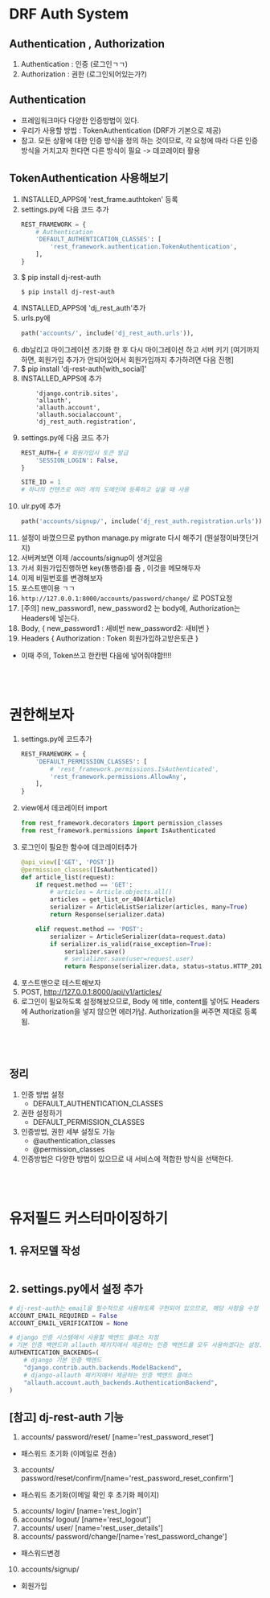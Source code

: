 # DRF Auth System
## Authentication , Authorization
1. Authentication : 인증 (로그인ㄱㄱ)
2. Authorization : 권한 (로그인되어있는가?)
## Authentication 
- 프레임워크마다 다양한 인증방법이 있다.
- 우리가 사용할 방법 : TokenAuthentication
(DRF가 기본으로 제공)
- 참고. 모든 상황에 대한 인증 방식을 정의 하는 것이므로, 각 요청에 따라 다른 인증 방식을 거치고자 한다면 다른 방식이 필요 -> 데코레이터 활용

## TokenAuthentication 사용해보기
1. INSTALLED_APPS에 'rest_frame.authtoken' 등록
2. settings.py에 다음 코드 추가
    ```python
    REST_FRAMEWORK = {
        # Authentication
        'DEFAULT_AUTHENTICATION_CLASSES': [
            'rest_framework.authentication.TokenAuthentication',
        ],
    }
    ```
3. $ pip install dj-rest-auth
   ```
   $ pip install dj-rest-auth
   ```
4. INSTALLED_APPS에 'dj_rest_auth'추가
5. urls.py에
    ```python
    path('accounts/', include('dj_rest_auth.urls')),
    ```
6. db날리고 마이그레이션 초기화 한 후 다시 마이그레이션 하고 서버 키기 
[여기까지하면, 회원가입 추가가 안되어있어서 회원가입까지 추가하려면 다음 진행]
1. $ pip install 'dj-rest-auth[with_social]'
2. INSTALLED_APPS에 추가
    ```
        'django.contrib.sites',
        'allauth',
        'allauth.account',
        'allauth.socialaccount',
        'dj_rest_auth.registration',
    ```
3. settings.py에 다음 코드 추가
    ```python
    REST_AUTH={ # 회원가입시 토큰 발급
        'SESSION_LOGIN': False,
    }

    SITE_ID = 1
    # 하나의 컨텐츠로 여러 개의 도메인에 등록하고 싶을 때 사용
    ```
4. ulr.py에 추가
    ```python
    path('accounts/signup/', include('dj_rest_auth.registration.urls'))
    ```
5.  설정이 바꼈으므로 python manage.py migrate 다시 해주기 (뭔설정이바꼇단거지)
6.  서버켜보면 이제 /accounts/signup이 생겨있음
7.  가서 회원가입진행하면 key(통행증)를 줌 , 이것을 메모해두자
8.  이제 비밀번호를 변경해보자 
9.  포스트맨이용 ㄱㄱ
10. `http://127.0.0.1:8000/accounts/password/change/` 로 POST요청
11. [주의] new_password1, new_password2 는 body에, Authorization는 Headers에 넣는다.
12. Body,
{
 new_password1 : 새비번
  new_password2:  새비번
}
1.  Headers
{
 Authorization : Token 회원가입하고받은토큰
}
- 이때 주의, Token쓰고 한칸띈 다음에 넣어줘야함!!!!

<br><br>

# 권한해보자
1. settings.py에 코드추가
    ```python
    REST_FRAMEWORK = {
        'DEFAULT_PERMISSION_CLASSES': [
            # 'rest_framework.permissions.IsAuthenticated',
            'rest_framework.permissions.AllowAny',
        ],
    }
    ```
2. view에서 데코레이터 import
    ```python
    from rest_framework.decorators import permission_classes
    from rest_framework.permissions import IsAuthenticated
    ```
3. 로그인이 필요한 함수에 데코레이터추가
    ```python
    @api_view(['GET', 'POST'])
    @permission_classes([IsAuthenticated])
    def article_list(request):
        if request.method == 'GET':
            # articles = Article.objects.all()
            articles = get_list_or_404(Article)
            serializer = ArticleListSerializer(articles, many=True)
            return Response(serializer.data)

        elif request.method == 'POST':
            serializer = ArticleSerializer(data=request.data)
            if serializer.is_valid(raise_exception=True):
                serializer.save()
                # serializer.save(user=request.user)
                return Response(serializer.data, status=status.HTTP_201_CREATED)

    ```
4. 포스트맨으로 테스트해보자
5. POST, http://127.0.0.1:8000/api/v1/articles/
6. 로그인이 필요하도록 설정해놨으므로,
Body 에 title, content를 넣어도
 Headers에 Authorization을 넣지 않으면 에러가남. Authorization을 써주면 제대로 등록됨.

<br><br>

## 정리 
1. 인증 방법 설정
   - DEFAULT_AUTHENTICATION_CLASSES
2. 권한 설정하기
   - DEFAULT_PERMISSION_CLASSES
3. 인증방법, 권한 세부 설정도 가능
   - @authentication_classes
   - @permission_classes
4. 인증방법은 다양한 방법이 있으므로 내 서비스에 적합한 방식을 선택한다.

<br><br>


# 유저필드 커스터마이징하기
## 1. 유저모델 작성
```python

```
## 2. settings.py에서 설정 추가
```python
# dj-rest-auth는 email을 필수적으로 사용하도록 구현되어 있으므로, 해당 사항을 수정
ACCOUNT_EMAIL_REQUIRED = False
ACCOUNT_EMAIL_VERIFICATION = None

# django 인증 시스템에서 사용할 백엔드 클래스 지정
# 기본 인증 백엔드와 allauth 패키지에서 제공하는 인증 백엔드를 모두 사용하겠다는 설정.
AUTHENTICATION_BACKENDS=(
    # django 기본 인증 백엔드
    "django.contrib.auth.backends.ModelBackend",
    # django-allauth 패키지에서 제공하는 인증 백엔드 클래스
    "allauth.account.auth_backends.AuthenticationBackend",
)
```

## [참고] dj-rest-auth 기능
1. accounts/ password/reset/ [name='rest_password_reset']
- 패스워드 초기화 (이메일로 전송)
3. accounts/ password/reset/confirm/[name='rest_password_reset_confirm']
- 패스워드 초기화(이메일 확인 후 초기화 페이지)
5. accounts/ login/ [name='rest_login']
6. accounts/ logout/ [name='rest_logout']
7. accounts/ user/ [name='rest_user_details']
8. accounts/ password/change/[name='rest_password_change']
- 패스워드변경
10. accounts/signup/
- 회원가입
